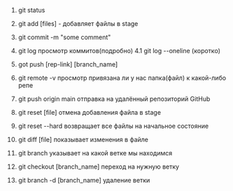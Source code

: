 1. git status
2. git add [files] - добавляет файлы в stage
3. git commit -m "some comment"

4. git log просмотр коммитов(подробно)
4.1 git log --oneline (коротко)

5. got push [rep-link] [branch_name]
6. git remote -v просмотр привязана ли у нас папка(файл) к какой-либо репе
7. git push origin main отправка на удалённый репозиторий GitHub
8. git reset [file] отмена добавления файла в stage
9. git reset --hard возвращает все файлы на начальное состояние
10. git diff [file] показывает изменения в файле
11. git branch указывает на какой ветке мы находимся
12. git checkout [branch_name] переход на нужную ветку
13. git branch -d [branch_name] удаление ветки
